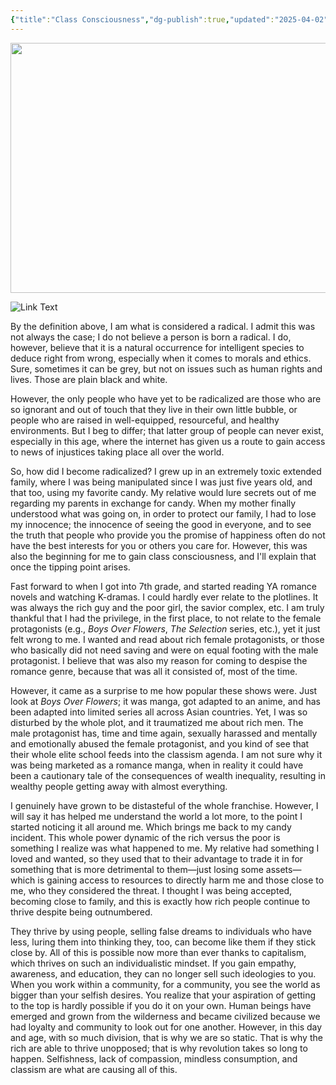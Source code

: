 ```yaml
---
{"title":"Class Consciousness","dg-publish":true,"updated":"2025-04-02","created":"2025-04-02T13:44:35","tags":["classism","wealth","wealth-division","opinion"],"dg-note-icon":"stellar-nebula","dg-path":"Musings/Class Consciousness.md","permalink":"/musings/class-consciousness/","dgPassFrontmatter":true,"noteIcon":"stellar-nebula"}
---
```


<img width="600" height="400" src="https://i.pinimg.com/736x/24/6d/71/246d71a5bbdf8e8aa8084da2330dd9eb.jpg">

![Link Text](Definitions#^de7ea9)

By the definition above, I am what is considered a radical. I admit this was not always the case; I do not believe a person is born a radical. I do, however, believe that it is a natural occurrence for intelligent species to deduce right from wrong, especially when it comes to morals and ethics. Sure, sometimes it can be grey, but not on issues such as human rights and lives. Those are plain black and white.

However, the only people who have yet to be radicalized are those who are so ignorant and out of touch that they live in their own little bubble, or people who are raised in well-equipped, resourceful, and healthy environments. But I beg to differ; that latter group of people can never exist, especially in this age, where the internet has given us a route to gain access to news of injustices taking place all over the world.

So, how did I become radicalized? I grew up in an extremely toxic extended family, where I was being manipulated since I was just five years old, and that too, using my favorite candy. My relative would lure secrets out of me regarding my parents in exchange for candy. When my mother finally understood what was going on, in order to protect our family, I had to lose my innocence; the innocence of seeing the good in everyone, and to see the truth that people who provide you the promise of happiness often do not have the best interests for you or others you care for. However, this was also the beginning for me to gain class consciousness, and I'll explain that once the tipping point arises.

Fast forward to when I got into 7th grade, and started reading YA romance novels and watching K-dramas. I could hardly ever relate to the plotlines. It was always the rich guy and the poor girl, the savior complex, etc. I am truly thankful that I had the privilege, in the first place, to not relate to the female protagonists (e.g., *Boys Over Flowers*, *The Selection* series, etc.), yet it just felt wrong to me. I wanted and read about rich female protagonists, or those who basically did not need saving and were on equal footing with the male protagonist. I believe that was also my reason for coming to despise the romance genre, because that was all it consisted of, most of the time.

However, it came as a surprise to me how popular these shows were. Just look at *Boys Over Flowers*; it was manga, got adapted to an anime, and has been adapted into limited series all across Asian countries. Yet, I was so disturbed by the whole plot, and it traumatized me about rich men. The male protagonist has, time and time again, sexually harassed and mentally and emotionally abused the female protagonist, and you kind of see that their whole elite school feeds into the classism agenda. I am not sure why it was being marketed as a romance manga, when in reality it could have been a cautionary tale of the consequences of wealth inequality, resulting in wealthy people getting away with almost everything.

I genuinely have grown to be distasteful of the whole franchise. However, I will say it has helped me understand the world a lot more, to the point I started noticing it all around me. Which brings me back to my candy incident. This whole power dynamic of the rich versus the poor is something I realize was what happened to me. My relative had something I loved and wanted, so they used that to their advantage to trade it in for something that is more detrimental to them—just losing some assets—which is gaining access to resources to directly harm me and those close to me, who they considered the threat. I thought I was being accepted, becoming close to family, and this is exactly how rich people continue to thrive despite being outnumbered.

They thrive by using people, selling false dreams to individuals who have less, luring them into thinking they, too, can become like them if they stick close by. All of this is possible now more than ever thanks to capitalism, which thrives on such an individualistic mindset. If you gain empathy, awareness, and education, they can no longer sell such ideologies to you. When you work within a community, for a community, you see the world as bigger than your selfish desires. You realize that your aspiration of getting to the top is hardly possible if you do it on your own. Human beings have emerged and grown from the wilderness and became civilized because we had loyalty and community to look out for one another. However, in this day and age, with so much division, that is why we are so static. That is why the rich are able to thrive unopposed; that is why revolution takes so long to happen. Selfishness, lack of compassion, mindless consumption, and classism are what are causing all of this.